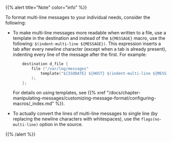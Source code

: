 ---
---
<!-- DISCLAIMER: This file is based on the syslog-ng Open Source Edition documentation https://github.com/balabit/syslog-ng-ose-guides/commit/2f4a52ee61d1ea9ad27cb4f3168b95408fddfdf2 and is used under the terms of The syslog-ng Open Source Edition Documentation License. The file has been modified by Axoflow. -->
{{% alert title="Note" color="info" %}}

To format multi-line messages to your individual needs, consider the following:

  - To make multi-line messages more readable when written to a file, use a template in the destination and instead of the `${MESSAGE}` macro, use the following: `$(indent-multi-line ${MESSAGE})`. This expression inserts a tab after every newline character (except when a tab is already present), indenting every line of the message after the first. For example:
    
    ```c
        destination d_file {
            file ("/var/log/messages"
                template("${ISODATE} ${HOST} $(indent-multi-line ${MESSAGE})\n")
            );
        };
    ```
    
    For details on using templates, see {{% xref "/docs/chapter-manipulating-messages/customizing-message-format/configuring-macros/_index.md" %}}.

  - To actually convert the lines of multi-line messages to single line (by replacing the newline characters with whitespaces), use the `flags(no-multi-line)` option in the source.

{{% /alert %}}
